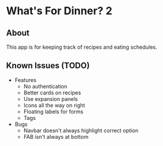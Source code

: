 # What's For Dinner? 2
## About
This app is for keeping track of recipes and eating schedules.

## Known Issues (TODO)
- Features
  - No authentication
  - Better cards on recipes
  - Use expansion panels
  - Icons all the way on right
  - Floating labels for forms
  - Tags
- Bugs
  - Navbar doesn't always highlight correct option
  - FAB isn't always at bottom